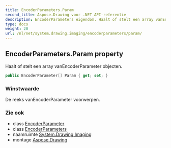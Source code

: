 ```yaml
---
title: EncoderParameters.Param
second_title: Aspose.Drawing voor .NET API-referentie
description: EncoderParameters eigendom. Haalt of stelt een array vanEncoderParameter objecten.
type: docs
weight: 20
url: /nl/net/system.drawing.imaging/encoderparameters/param/
---
```

## EncoderParameters.Param property

Haalt of stelt een array vanEncoderParameter objecten.

```csharp
public EncoderParameter[] Param { get; set; }
```

### Winstwaarde

De reeks vanEncoderParameter voorwerpen.

### Zie ook

* class [EncoderParameter](../../encoderparameter/)
* class [EncoderParameters](../)
* naamruimte [System.Drawing.Imaging](../../encoderparameters/)
* montage [Aspose.Drawing](../../../)


